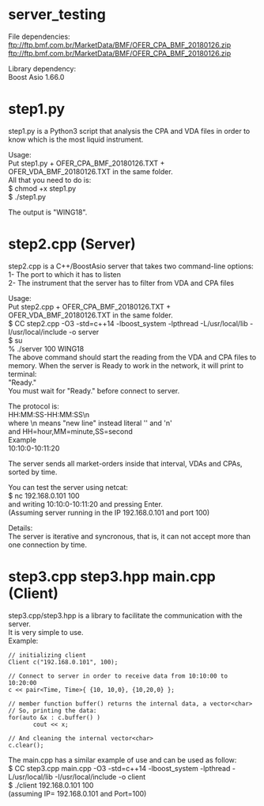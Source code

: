 # server_testing

File dependencies: <br />
ftp://ftp.bmf.com.br/MarketData/BMF/OFER_CPA_BMF_20180126.zip <br />
ftp://ftp.bmf.com.br/MarketData/BMF/OFER_CPA_BMF_20180126.zip <br />

Library dependency: <br />
Boost Asio 1.66.0 <br />

# step1.py

step1.py is a Python3 script that analysis the CPA and VDA files in order to know which is the most liquid instrument. <br />

Usage: <br />
Put step1.py + OFER_CPA_BMF_20180126.TXT + OFER_VDA_BMF_20180126.TXT in the same folder. <br />
All that you need to do is: <br />
$ chmod +x step1.py <br />
$ ./step1.py <br />

The output is "WING18". <br />

# step2.cpp (Server)

step2.cpp is a C++/BoostAsio server that takes two command-line options:  <br />
1- The port to which it has to listen <br />
2- The instrument that the server has to filter from VDA and CPA files <br />

Usage: <br />
Put step2.cpp + OFER_CPA_BMF_20180126.TXT + OFER_VDA_BMF_20180126.TXT in the same folder. <br />
$ CC step2.cpp -O3 -std=c++14 -lboost_system -lpthread -L/usr/local/lib -I/usr/local/include -o server <br />
$ su <br />
% ./server 100 WING18 <br />
The above command should start the reading from the VDA and CPA files to memory. When the server is Ready to work in the network, it will print to terminal: <br />
"Ready." <br />
You must wait for "Ready." before connect to server. <br />

The protocol is: <br />
HH:MM:SS-HH:MM:SS\n <br />
where \n means "new line" instead literal '\' and 'n'  <br />
and HH=hour,MM=minute,SS=second <br />
Example <br />
10:10:0-10:11:20 <br />

The server sends all market-orders inside that interval, VDAs and CPAs, sorted by time. <br />

You can test the server using netcat: <br />
$ nc 192.168.0.101 100 <br />
and writing 10:10:0-10:11:20 and pressing Enter. <br />
(Assuming server running in the IP 192.168.0.101 and port 100) <br />

Details: <br />
The server is iterative and syncronous, that is, it can not accept more than one connection by time.  <br />

# step3.cpp step3.hpp main.cpp (Client) <br />

step3.cpp/step3.hpp is a library to facilitate the communication with the server. <br />
It is very simple to use.  <br />
Example: <br />

    // initializing client 
    Client c("192.168.0.101", 100);
    
    // Connect to server in order to receive data from 10:10:00 to 10:20:00
    c << pair<Time, Time>{ {10, 10,0}, {10,20,0} };

    // member function buffer() returns the internal data, a vector<char>
    // So, printing the data:
    for(auto &x : c.buffer() )
           cout << x;
    
    // And cleaning the internal vector<char>
    c.clear();
    
The main.cpp has a similar example of use and can be used as follow: <br />
$ CC step3.cpp main.cpp -O3 -std=c++14 -lboost_system -lpthread -L/usr/local/lib -I/usr/local/include -o client <br />
$ ./client 192.168.0.101 100 <br />
(assuming IP= 192.168.0.101 and Port=100) <br />
